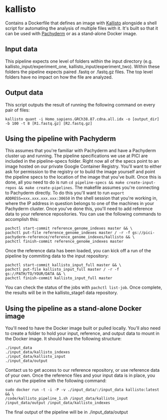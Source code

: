# kallisto
Contains a Dockerfile that defines an image with [Kallisto](https://pachterlab.github.io/kallisto/) alongside a shell script for automating the analysis of multiple files with it. It's built so that it can be used with [Pachyderm](https://www.pachyderm.io/) or as a stand-alone Docker image.

## Input data
This pipeline expects one level of folders within the input directory (e.g. kallisto_input/experiment_one, kallisto_input/experiment_two).
Within these folders the pipeline expects paired .fastq or .fastq.gz files. The top level folders have no impact on how the file are analyzed.

## Output data
This script outputs the result of running the following command on every pair of files:

`kallisto quant -i Homo_sapiens.GRCh38.87.cdna.all.idx -o [output_dir] -b 100 -t 8 [R1.fastq.gz] [R2.fastq.gz]`

## Using the pipeline with Pachyderm
This assumes that you're familiar with Pachyderm and have a Pachyderm cluster up and running. The pipeline specifications we use at PICI are included in the pipeline-specs folder. Right now all of the specs point to an image hosted on our private Google Container Registry. You'll want to either ask for permission to the registry or to build the image yourself and point the pipeline specs to the location of the image that you've built. Once this is done, all you need to do is run `cd pipeline-specs && make create-input-repos && make create-pipelines`. The makefile assumes you're connecting to Pachyderm directly. To do this you'll want to run `export ADDRESS=xxx.xxx.xxx.xxx:30650` in the shell session that you're working in, where the IP address in question belongs to one of the machines in your Pachyderm cluster. Once you've done this, you'll need to add reference data to your reference repositories. You can use the following commands to accomplish this:

```
pachctl start-commit reference_genome_indexes master && \
pachctl put-file reference_genome_indexes master / -r -f gs://pici-pachyderm-reference/reference_genome_indexes/kallisto && \
pachctl finish-commit reference_genome_indexes master
```

Once the reference data has been loaded, you can kick off a run of the pipeline by commiting data to the input repository:

```
pachctl start-commit kallisto_input_full master && \
pachctl put-file kallisto_input_full master / -r -f gs://PATH/TO/YOUR/DATA && \
pachctl finish-commit kallisto_input_full master
```

You can check the status of the jobs with `pachctl list-job`. Once complete, the results will be in the kallisto_stage1 data repository.

## Using the pipeline as a stand-alone Docker image
You'll need to have the Docker image built or pulled locally. You'll also need to create a folder to hold your input, reference, and output data to mount in the Docker image. It should have the following structure:

```
./input_data
./input_data/kallisto_indexes
./input_data/kallisto_input
./input_data/output
```

Contact us to get access to our reference repository, or use reference data of your own. Once the reference files and your input data is in place, you can run the pipeline with the following command:

```
sudo docker run -t -i -P -v ./input_data/:/input_data kallisto:latest && \
/code/kallisto_pipeline_1.sh /input_data/kallisto_input /input_data/output /input_data/kallisto_indexes
```

The final output of the pipeline will be in ./input_data/output
